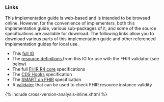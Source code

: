 ### Links

This implementation guide is web-based and is intended to be browsed online.  However, for the convenience of implementers, both this implementation guide, various sub-packages of it, and some of the source specifications are available for download.  The following links allow you to download various parts of this implementation guide and other referenced implementation guides for local use.

* This [full IG](full-ig.zip)
* The [resource definitions ](definitions.json.zip) from this IG for use with the FHIR validator (see below)
* The full [FHIR R4 core]({{site.data.fhir.path}}fhir-spec.zip) specifications
* The [CDS Hooks](https://github.com/cds-hooks/docs/archive/master.zip) specification
* The [SMART on FHIR](http://www.hl7.org/fhir/smart-app-launch/full-ig.zip) specification
* A [validator](https://fhir.github.io/latest-ig-validator/org.hl7.fhir.validator.jar) that can be used to check FHIR resource instance validity

{% include cross-version-analysis-inline.xhtml %}
